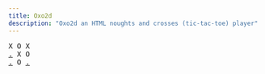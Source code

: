 ```yaml
---
title: Oxo2d 
description: "Oxo2d an HTML noughts and crosses (tic-tac-toe) player"
---
```


<pre class="oxo2d">
X O X
<a href="../2a/">.</a> X O
<a href="../3j/">.</a> O <a href="../3k/">.</a>
</pre>
